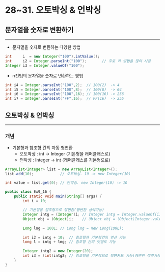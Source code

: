 # 28~31. 오토박싱 & 언박싱

## 문자열을 숫자로 변환하기

---

- 문자열을 숫자로 변환하는 다양한 방법

```java
int     i  = new Integer("100").intValue();
int     i2 = Integer.parseInt("100");       // 주로 이 방법을 많이 사용
Integer i3 = Integer.valueOf("100");
```

- n진법의 문자열을 숫자로 변환하는 방법

```java
int i4 = Integer.parseInt("100",2);  // 100(2)  -> 4
int i5 = Integer.parseInt("100",8);  // 100(8)  -> 64
int i6 = Integer.parseInt("100",16); // 100(16) -> 256
int i7 = Integer.parseInt("FF",16);  // FF(16)  -> 255
```

## 오토박싱 & 언박싱

---

### 개념

- 기본형과 참조형 간의 자동 형변환
    - 오토박싱 : int → Integer (기본형을 래퍼클래스로)
    - 언박싱 : Integer → int (래퍼클래스를 기본형으로)

```java
ArrayList<Integer> list = new ArrayList<Integer>();
list.add(10);            // 오토박싱. 10 -> new Integer(10)

int value = list.get(0); // 언박싱. new Integer(10) -> 10
```

```java
public class Ex9_16 {
	public static void main(String[] args) {
		int i = 10;
		
		// 기본형을 참조형으로 형변환(형변환 생략가능)
		Integer intg = (Integer)i; // Integer intg = Integer.valueOf(i);
		Object obj = (Object)i;    // Object obj = (Object)Integer.valueOf(i);
		
		Long lng = 100L; // Long lng = new Long(100L);
		
		int i2 = intg + 10;  // 참조형과 기본형간의 연산 가능
		long l = intg + lng; // 참조형 간의 덧셈도 가능
		
		Integer intg2 = new Integer(20);
		int i3 = (int)intg2; // 참조형을 기본형으로 형변환도 가능(형변환 생략가능)
	}
}
```